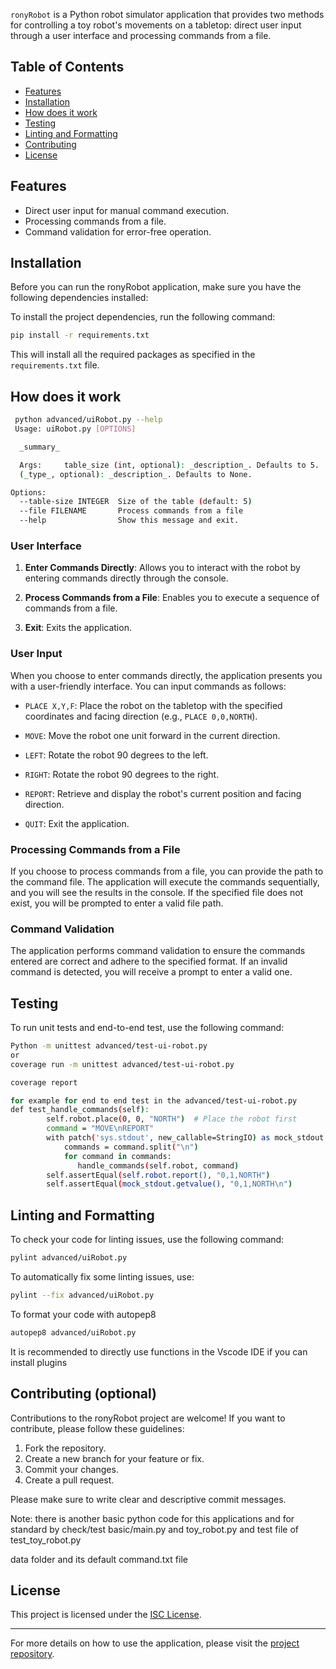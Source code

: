 `ronyRobot` is a Python robot simulator application that provides two methods for controlling a toy robot's movements on a tabletop: direct user input through a user interface and processing commands from a file.

## Table of Contents
- [Features](#Features)
- [Installation](#installation)
- [How does it work ](#How-does-it-work)
- [Testing](#testing)
- [Linting and Formatting](#linting-and-formatting)
- [Contributing](#Contributing-(optional))
- [License](#license)

## Features

- Direct user input for manual command execution.
- Processing commands from a file.
- Command validation for error-free operation.


## Installation

Before you can run the ronyRobot application, make sure you have the following dependencies installed:

To install the project dependencies, run the following command:

```bash
pip install -r requirements.txt
```

This will install all the required packages as specified in the `requirements.txt` file.

## How does it work 

```bash
 python advanced/uiRobot.py --help
 Usage: uiRobot.py [OPTIONS]

  _summary_

  Args:     table_size (int, optional): _description_. Defaults to 5.     file
  (_type_, optional): _description_. Defaults to None.

Options:
  --table-size INTEGER  Size of the table (default: 5)
  --file FILENAME       Process commands from a file
  --help                Show this message and exit.
  ```

### User Interface

1. **Enter Commands Directly**: Allows you to interact with the robot by entering commands directly through the console.

2. **Process Commands from a File**: Enables you to execute a sequence of commands from a file. 

3. **Exit**: Exits the application.

### User Input

When you choose to enter commands directly, the application presents you with a user-friendly interface. You can input commands as follows:

- `PLACE X,Y,F`: Place the robot on the tabletop with the specified coordinates and facing direction (e.g., `PLACE 0,0,NORTH`).

- `MOVE`: Move the robot one unit forward in the current direction.

- `LEFT`: Rotate the robot 90 degrees to the left.

- `RIGHT`: Rotate the robot 90 degrees to the right.

- `REPORT`: Retrieve and display the robot's current position and facing direction.

- `QUIT`: Exit the application.

### Processing Commands from a File

If you choose to process commands from a file, you can provide the path to the command file. The application will execute the commands sequentially, and you will see the results in the console. If the specified file does not exist, you will be prompted to enter a valid file path.

### Command Validation

The application performs command validation to ensure the commands entered are correct and adhere to the specified format. If an invalid command is detected, you will receive a prompt to enter a valid one.

## Testing

To run unit tests and end-to-end test, use the following command:

```bash
Python -m unittest advanced/test-ui-robot.py 
or 
coverage run -m unittest advanced/test-ui-robot.py

coverage report

for example for end to end test in the advanced/test-ui-robot.py
def test_handle_commands(self):
        self.robot.place(0, 0, "NORTH")  # Place the robot first
        command = "MOVE\nREPORT"
        with patch('sys.stdout', new_callable=StringIO) as mock_stdout:
            commands = command.split("\n")
            for command in commands:
               handle_commands(self.robot, command)       
        self.assertEqual(self.robot.report(), "0,1,NORTH")
        self.assertEqual(mock_stdout.getvalue(), "0,1,NORTH\n")

```
## Linting and Formatting

To check your code for linting issues, use the following command:

```bash
pylint advanced/uiRobot.py
```

To automatically fix some linting issues, use:

```bash
pylint --fix advanced/uiRobot.py
```

To format your code with autopep8

```bash
autopep8 advanced/uiRobot.py 
```
It is recommended to directly use functions in the Vscode IDE if you can install plugins 

## Contributing (optional)

Contributions to the ronyRobot project are welcome! If you want to contribute, please follow these guidelines:

1. Fork the repository.
2. Create a new branch for your feature or fix.
3. Commit your changes.
4. Create a pull request.

Please make sure to write clear and descriptive commit messages.

Note: there is another basic python code for this applications and for standard by check/test 
basic/main.py and toy_robot.py and test file of test_toy_robot.py

data folder and its default command.txt file 

## License

This project is licensed under the [ISC License](LICENSE).

---

For more details on how to use the  application, please visit the [project repository](https://github.com/rogeraubi/robot#readme).

